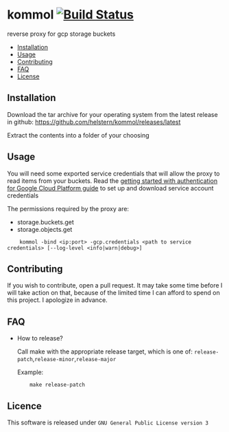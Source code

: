 # kommol [![Build Status](https://travis-ci.org/helstern/kommol.svg?branch=master)](https://travis-ci.org/helstern/kommol)
reverse proxy for gcp storage buckets

- [Installation](#installation)
- [Usage](#usage)
- [Contributing](#contributing)
- [FAQ](#faq)
- [License](#license)

## Installation

Download the tar archive for your operating system from the latest release in github: https://github.com/helstern/kommol/releases/latest

Extract the contents into a folder of your choosing

## Usage

You will need some exported service credentials that will allow the proxy to read items from your buckets. Read the [getting started with authentication for Google Cloud Platform guide](https://cloud.google.com/docs/authentication/getting-started) to set up and download service account credentials

The permissions required by the proxy are:

- storage.buckets.get
- storage.objects.get

```
    kommol -bind <ip:port> -gcp.credentials <path to service credentials> [--log-level <info|warn|debug>]
```

## Contributing

If you wish to contribute, open a pull request. It may take some time before I will take action on that, because of the limited time I can afford to spend on this project. I apologize in advance. 

## FAQ

- How to release?

    Call make with the appropriate release target, which is one of: `release-patch`,`release-minor`,`release-major`

    Example:
    ```
        make release-patch
    ```    
       
## Licence

This software is released under `GNU General Public License version 3`
